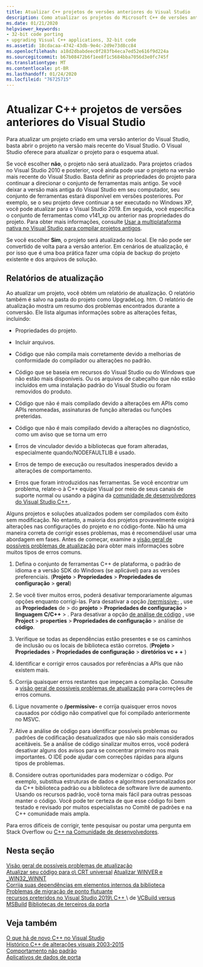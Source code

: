 ```yaml
---
title: Atualizar C++ projetos de versões anteriores do Visual Studio
description: Como atualizar os projetos do Microsoft C++ de versões anteriores do Visual Studio.
ms.date: 01/21/2020
helpviewer_keywords:
- 32-bit code porting
- upgrading Visual C++ applications, 32-bit code
ms.assetid: 18cdacaa-4742-43db-9e4c-2d9e73d8cc84
ms.openlocfilehash: a18d2dbabdeec0f283fb4eca7ed52e616f9d224a
ms.sourcegitcommit: b67b08472b6f1ee8f1c5684bba7056d3e0fc745f
ms.translationtype: MT
ms.contentlocale: pt-BR
ms.lasthandoff: 01/24/2020
ms.locfileid: "76725715"
---
```

# <a name="upgrade-c-projects-from-earlier-versions-of-visual-studio"></a>Atualizar C++ projetos de versões anteriores do Visual Studio

Para atualizar um projeto criado em uma versão anterior do Visual Studio, basta abrir o projeto na versão mais recente do Visual Studio. O Visual Studio oferece para atualizar o projeto para o esquema atual.

Se você escolher **não**, o projeto não será atualizado. Para projetos criados no Visual Studio 2010 e posterior, você ainda pode usar o projeto na versão mais recente do Visual Studio. Basta definir as propriedades do projeto para continuar a direcionar o conjunto de ferramentas mais antigo. Se você deixar a versão mais antiga do Visual Studio em seu computador, seu conjunto de ferramentas estará disponível em versões posteriores. Por exemplo, se o seu projeto deve continuar a ser executado no Windows XP, você pode atualizar para o Visual Studio 2019. Em seguida, você especifica o conjunto de ferramentas como v141_xp ou anterior nas propriedades do projeto. Para obter mais informações, consulte [Usar a multiplataforma nativa no Visual Studio para compilar projetos antigos](use-native-multi-targeting.md).

Se você escolher **Sim**, o projeto será atualizado no local. Ele não pode ser convertido de volta para a versão anterior. Em cenários de atualização, é por isso que é uma boa prática fazer uma cópia de backup do projeto existente e dos arquivos de solução.

## <a name="upgrade-reports"></a>Relatórios de atualização

Ao atualizar um projeto, você obtém um relatório de atualização. O relatório também é salvo na pasta do projeto como UpgradeLog. htm. O relatório de atualização mostra um resumo dos problemas encontrados durante a conversão. Ele lista algumas informações sobre as alterações feitas, incluindo:

- Propriedades do projeto.

- Incluir arquivos.

- Código que não compila mais corretamente devido a melhorias de conformidade do compilador ou alterações no padrão.

- Código que se baseia em recursos do Visual Studio ou do Windows que não estão mais disponíveis. Ou os arquivos de cabeçalho que não estão incluídos em uma instalação padrão do Visual Studio ou foram removidos do produto.

- Código que não é mais compilado devido a alterações em APIs como APIs renomeadas, assinaturas de função alteradas ou funções preteridas.

- Código que não é mais compilado devido a alterações no diagnóstico, como um aviso que se torna um erro

- Erros de vinculador devido a bibliotecas que foram alteradas, especialmente quando/NODEFAULTLIB é usado.

- Erros de tempo de execução ou resultados inesperados devido a alterações de comportamento.

- Erros que foram introduzidos nas ferramentas. Se você encontrar um problema, relate-o à C++ equipe Visual por meio de seus canais de suporte normal ou usando a página da [comunidade de desenvolvedores do Visual Studio C++ ](https://developercommunity.visualstudio.com/spaces/62/index.html) .

Alguns projetos e soluções atualizados podem ser compilados com êxito sem modificação. No entanto, a maioria dos projetos provavelmente exigirá alterações nas configurações do projeto e no código-fonte. Não há uma maneira correta de corrigir esses problemas, mas é recomendável usar uma abordagem em fases. Antes de começar, examine a [visão geral de possíveis problemas de atualização](../porting/overview-of-potential-upgrade-issues-visual-cpp.md) para obter mais informações sobre muitos tipos de erros comuns.

1. Defina o conjunto de ferramentas C++ de plataforma, o padrão de idioma e a versão SDK do Windows (se aplicável) para as versões preferenciais. (**Projeto** > **Propriedades** > **Propriedades de configuração** > **geral**)

1. Se você tiver muitos erros, poderá desativar temporariamente algumas opções enquanto corrigi-las. Para desativar a opção [/permissive-](../build/reference/permissive-standards-conformance.md) , use as **Propriedades** de > do **projeto** > **Propriedades de configuração** > **linguagem** **C/C++**  > . Para desativar a opção [de análise de código](/visualstudio/code-quality/code-analysis-for-c-cpp-overview) , use **Project** > **properties** > **Propriedades de configuração** > análise de **código**.

1. Verifique se todas as dependências estão presentes e se os caminhos de inclusão ou os locais de biblioteca estão corretos. (**Projeto** > **Propriedades** > **Propriedades de configuração** > **diretórios vc + +** )

1. Identificar e corrigir erros causados por referências a APIs que não existem mais.

1. Corrija quaisquer erros restantes que impeçam a compilação. Consulte a [visão geral de possíveis problemas de atualização](../porting/overview-of-potential-upgrade-issues-visual-cpp.md) para correções de erros comuns.

1. Ligue novamente o **/permissive-** e corrija quaisquer erros novos causados por código não compatível que foi compilado anteriormente no MSVC.

1. Ative a análise de código para identificar possíveis problemas ou padrões de codificação desatualizados que não são mais considerados aceitáveis. Se a análise de código sinalizar muitos erros, você poderá desativar alguns dos avisos para se concentrar primeiro nos mais importantes. O IDE pode ajudar com correções rápidas para alguns tipos de problemas.

1. Considere outras oportunidades para modernizar o código. Por exemplo, substitua estruturas de dados e algoritmos personalizados por da C++ biblioteca padrão ou a biblioteca de software livre de aumento. Usando os recursos padrão, você torna mais fácil para outras pessoas manter o código. Você pode ter certeza de que esse código foi bem testado e revisado por muitos especialistas no Comitê de padrões e na C++ comunidade mais ampla.

Para erros difíceis de corrigir, tente pesquisar ou postar uma pergunta em Stack Overflow ou [ C++ na Comunidade de desenvolvedores](https://developercommunity.visualstudio.com/spaces/62/index.html).

## <a name="in-this-section"></a>Nesta seção

[Visão geral de possíveis problemas de atualização](overview-of-potential-upgrade-issues-visual-cpp.md)\
[Atualizar seu código para o\ CRT universal](upgrade-your-code-to-the-universal-crt.md)
[Atualizar WINVER e _WIN32_WINNT](modifying-winver-and-win32-winnt.md)\
[Corrija suas dependências em elementos internos da biblioteca](fix-your-dependencies-on-library-internals.md)\
[Problemas de migração de ponto flutuante](floating-point-migration-issues.md)\
[recursos preteridos no Visual Studio 2019\ C++ ](features-deprecated-in-visual-studio.md)
\ de [VCBuild versus MSBuild](build-system-changes.md)
[Bibliotecas de terceiros da porta](porting-third-party-libraries.md)

## <a name="see-also"></a>Veja também

[O que há de novo C++ no Visual Studio](../overview/what-s-new-for-visual-cpp-in-visual-studio.md)\
[Histórico C++ de alterações visuais 2003-2015](../porting/visual-cpp-change-history-2003-2015.md)\
[Comportamento não padrão](../cpp/nonstandard-behavior.md)\
[Aplicativos de dados de porta](../data/data-access-programming-mfc-atl.md)
